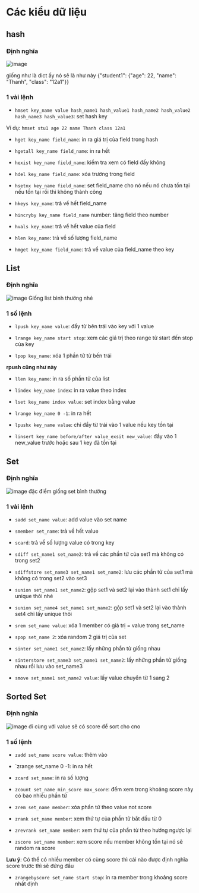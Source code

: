# Các kiểu dữ liệu
## hash
### Định nghĩa
![image](https://user-images.githubusercontent.com/45547213/62828977-666cf180-bc1d-11e9-9a76-8513c0837b40.png)

giống như là dict ấy nó sẽ là như này
{"student1": {"age": 22, "name": "Thanh", "class": "12a1"}}

### 1 vài lệnh
- `hmset key_name value hash_name1 hash_value1 hash_name2 hash_value2 hash_name3 hash_value3`: set hash key

Ví dụ:
`hmset stu1 age 22 name Thanh class 12a1`

- `hget key_name field_name`: in ra giá trị của field trong hash

- `hgetall key_name field_name`: in ra hết

- `hexist key_name field_name`: kiểm tra xem có field đấy không

- `hdel key_name field_name`: xóa trường trong field 

- `hsetnx key_name field_name`: set field_name cho nó nếu nó chưa tồn tại nếu tồn tại rồi thì không thành công

- `hkeys key_name`: trả về hết field_name

- `hincryby key_name field_name` number: tăng field theo number

- `hvals key_name`: trả về hết value của field

- `hlen key_name`: trả về số lượng field_name

- `hmget key_name field_name`: trả về value của field_name theo key

## List
### Định nghĩa
![image](https://user-images.githubusercontent.com/45547213/62829177-0af13280-bc22-11e9-9867-cefffe09d92e.png)
Giống list bình thường nhé 

### 1 số lệnh

- `lpush key_name value`: đẩy từ bên trái vào key với 1 value

- `lrange key_name start stop`: xem các giá trị theo range từ start đến stop của key

- `lpop key_name`: xóa 1 phần tử từ bến trái

**rpush cũng như này**

- `llen key_name`: in ra số phần tử của list

- `lindex key_name index`: in ra value theo index

- `lset key_name index value`: set index bằng value 

- `lrange key_name 0 -1`: in ra hết

- `lpushx key_name value`: chỉ đẩy từ trái vào 1 value nếu key tồn tại

- `linsert key_name before/after value_exsit new_value`: đẩy vào 1 new_value trước hoặc sau 1 key đã tồn tại

## Set
### Định nghĩa
![image](https://user-images.githubusercontent.com/45547213/62829373-468dfb80-bc26-11e9-8ddd-de2b74648d93.png)
đặc điểm giống set bình thường 

### 1 vài lệnh

- `sadd set_name value`: add value vào set name

- `smember set_name`: trả về hết value

- `scard`: trả về số lượng value có trong key

- `sdiff set_name1 set_name2`: trả về các phần tử của set1 mà không có trong set2

- `sdiffstore set_name3 set_name1 set_name2`: lưu các phần tử của set1 mà không có trong set2 vào set3

- `sunion set_name1 set_name2`: gộp set1 và set2 lại vào thành set1 chỉ lấy unique thôi nhé

- `sunion set_name4 set_name1 set_name2`: gộp set1 và set2 lại vào thành set4 chỉ lấy unique thôi 

- `srem set_name value`: xóa 1 member có giá trị = value trong set_name

- `spop set_name 2`: xóa random 2 giá trị của set

- `sinter set_name1 set_name2`: lấy những phần tử giống nhau

- `sinterstore set_name3 set_name1 set_name2`: lấy những phần tử giống nhau rồi lưu vào set_name3

- `smove set_name1 set_name2 value`: lấy value chuyển từ 1 sang 2

## Sorted Set
### Định nghĩa
![image](https://user-images.githubusercontent.com/45547213/62829482-a8e7fb80-bc28-11e9-8220-21db8fb79b74.png)
đi cùng với value sẽ có score để sort cho cno
### 1 số lệnh
- `zadd set_name score value`: thêm vào

- `zrange set_name 0 -1: in ra hết

- `zcard set_name`: in ra số lượng

- `zcount set_name min_score max_score`: đếm xem trong khoảng score này có bao nhiêu phần tử 

- `zrem set_name member`: xóa phần tử theo value not score

- `zrank set_name member`: xem thứ tự của phần tử bắt đầu từ 0 

- `zrevrank set_name member`: xem thứ tự của phần tử theo hướng ngược lại 

- `zscore set_name member`: xem score nếu member không tồn tại nó sẽ random ra score

**Lưu ý**: Có thể có nhiều member có cùng score thì cái nào được định nghĩa score trước thì sẽ đứng đầu

- `zrangebyscore set_name start stop`: in ra member trong khoảng score nhất định






















